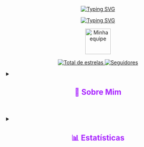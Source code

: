 <p align="center">
<a href=""><img src="https://readme-typing-svg.demolab.com?font=Fira+Code&size=30&duration=1&pause=100000000000&color=A823FF&center=true&vCenter=true&repeat=false&width=435&lines=Luis+Felipe+Formigari" alt="Typing SVG" /></a>
</p>

<p align="center">
<a 
  href=""><img src="https://readme-typing-svg.demolab.com?font=Fira+Code&pause=1000&color=A823FF&center=true&width=435&lines=Desenvolvedor+em+Automa%C3%A7%C3%A3o;%C3%80+5+anos+na+FIRST" alt="Typing SVG" /></a>
</p>

<p align="center">
<a href="https://www.frc9200.com">
<img 
  alt="Minha equipe"
  src="https://www.frc9200.com/favicon.ico"
  width="70px"
  </a>
</p>

<p align="center">
    <a href="https://github.com/Liposor?tab=repositories&sort=stargazers">
        <img 
            alt="Total de estrelas" 
            title="Total de estrelas GitHub" 
            src="https://custom-icon-badges.demolab.com/github/stars/Liposor?color=55960c&style=for-the-badge&labelColor=488207&logo=star&label=estrelas"
        />
    </a>
    <a href="https://github.com/Liposor?tab=followers">
        <img 
            alt="Seguidores" 
            title="Me siga no GitHub" 
            src="https://custom-icon-badges.demolab.com/github/followers/Liposor?color=236ad3&labelColor=1155ba&style=for-the-badge&logo=github&label=Seguidores&logoColor=white"
        />
    </a>
</p>
<details>
  <summary><h2 style="color:#A823FF;" align="center">👋 Sobre Mim</h2></summary>

<p align="center" style="color:#A823FF;">
  Olá! Me chamo <strong>Luis Felipe Formigari</strong>, sou de <strong>São Paulo - SP, Brasil</strong>.
</p>

<p align="center" style="color:#A823FF;">
  💻 Há <strong>5 anos</strong> atuo desenvolvendo <strong>automações para robôs</strong> em diversas competições de alto nível, como:
</p>

<p align="center" style="color:#A823FF;">
  • <strong>FLL</strong> (First Lego League)<br>
  • <strong>FRC</strong> (First Robotics Competition)<br>
  • <strong>FTC</strong> (First Tech Challenge)<br>
  • <strong>OBR</strong> (Olimpíada Brasileira de Robótica)
</p>

<p align="center" style="color:#A823FF;">
  🚀 Atualmente, com <strong>15 anos</strong>, tenho <strong>fluência e experiência prática em Java e Python</strong>, aplicando esses conhecimentos tanto no desenvolvimento de sistemas quanto na programação de robôs autônomos e inteligentes.
</p>

<p align="center" style="color:#A823FF;">
  🌍 Estou iniciando minha jornada acadêmica com foco em <strong>oportunidades internacionais</strong> e, por isso, estou construindo este <strong>portfólio no GitHub</strong> para compartilhar meus projetos, minhas experiências e minha evolução na área de <strong>tecnologia e robótica</strong>.
</p>

</details>








        


<br/>
<br/>
<details>
 <summary><h2 style="color:#A823FF;" align="center">📊 Estatísticas</h2></summary>

<p>
  <img 
    align="left" 
    alt="GitHub Stats" 
    height="200" 
    style="padding-right: 10px;" 
    src="https://github-readme-stats.vercel.app/api?username=Liposor&show_icons=true&theme=tokyonight&include_all_commits=true&locale=pt-br" 
  />

<img 
      align="left" 
      alt="GitHub Stats" 
      height="100"
      style="padding-right: 10px;" 
      src="https://github-readme-stats.vercel.app/api/top-langs/?username=Liposor&theme=tokyonight&layout=compact&custom_title=Tecnologias&langs_count=9" 
  />

</p>
</details>

